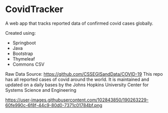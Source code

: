 # CovidTracker
A web app that tracks reported data of confirmed covid cases globally.

Created using:
- Springboot
- Java
- Bootstrap
- Thymeleaf
- Commons CSV

Raw Data Source:
https://github.com/CSSEGISandData/COVID-19
This repo has all reported cases of covid around the world. It is maintained and updated on a daily bases by the 
Johns Hopkins University Center for Systems Science and Engineering


https://user-images.githubusercontent.com/102843850/190263229-60fe990c-6f8f-44c9-80d0-7371c01784bf.png
